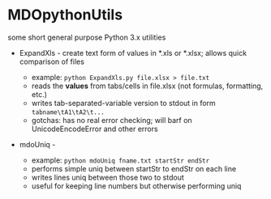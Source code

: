 # MDOpythonUtils
some short general purpose Python 3.x utilities

- ExpandXls - create text form of values in \*.xls or \*.xlsx; allows quick comparison of files
  - example: `python ExpandXls.py file.xlsx > file.txt`
  - reads the **values** from tabs/cells in file.xlsx (not formulas, formatting, etc.)
  - writes tab-separated-variable version to stdout in form `tabname\tA1\tA2\t...`
  - gotchas: has no real error checking; will barf on UnicodeEncodeError and other errors

- mdoUniq - 
  - example: `python mdoUniq fname.txt startStr endStr`
  - performs simple uniq between startStr to endStr on each line
  - writes lines uniq between those two to stdout
  - useful for keeping line numbers but otherwise performing uniq
